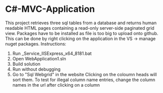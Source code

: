 # C#-MVC-Application
This project retrieves three sql tables from a database and returns human readable HTML pages containing a read-only server-side paginated grid view. 
Packages have to be installed as file is too big to upload onto github. This can be done by right clicking on the application in the VS -> manage nuget packages.
Instructions:
1) Run _Service_IISExpress_x64_8181.bat 
2) Open WebApplication1.sln 
3) Build solution 
4) Run without debugging
5) Go to "Sql Webgrid" in the website
Clicking on the coloumn heads will sort them. To test for illegal column name entries, change the column names in the url after clicking on a column
